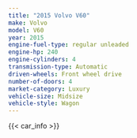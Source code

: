 ```yaml
---
title: "2015 Volvo V60"
make: Volvo
model: V60
year: 2015
engine-fuel-type: regular unleaded
engine-hp: 240
engine-cylinders: 4
transmission-type: Automatic
driven-wheels: Front wheel drive
number-of-doors: 4
market-category: Luxury
vehicle-size: Midsize
vehicle-style: Wagon
---
```


{{< car_info >}}
